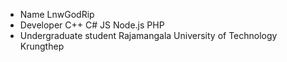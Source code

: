 - Name LnwGodRip
- Developer C++ C# JS Node.js PHP
- Undergraduate student Rajamangala University of Technology Krungthep





